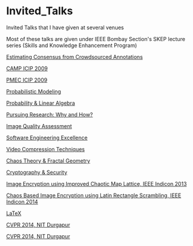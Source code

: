 # Invited_Talks
 
Invited Talks that I have given at several venues
 
Most of these talks are given under IEEE Bombay Section's SKEP lecture series (Skills and Knowledge Enhancement Program)

[Estimating Consensus from Crowdsourced Annotations](https://drive.google.com/file/d/1OrS6sPRwIQ0zMJtEuu8Jb8q5VlkbwZW9/view?usp=share_link)

[CAMP ICIP 2009](https://drive.google.com/file/d/1DfGOCxe4NbLK2bFW7nG4qYYaU7w7iyW4/view?usp=share_link)

[PMEC ICIP 2009](https://drive.google.com/file/d/1AnsQwmvpu5H-KlLIhiy7yB5wdXeeEg6G/view?usp=share_link)

[Probabilistic Modeling](https://drive.google.com/file/d/1GAM9yQ5pW90Rf3aR5ZoRKvuEGc5lMYO2/view?usp=share_link)

[Probability & Linear Algebra](https://drive.google.com/file/d/1cm206nCM27AYnkJspe3TMnXXSyVUgaGL/view?usp=share_link)

[Pursuing Research: Why and How?](https://drive.google.com/file/d/1N9dSybDXXiHi__pulqKT2AgNx3BTisb0/view?usp=share_link)

[Image Quality Assessment](https://drive.google.com/file/d/12U-wMaUdy0CkJzhFIFsbXeqB06JMHOnv/view?usp=share_link)

[Software Engineering Excellence](https://drive.google.com/file/d/1734TdRL9uD44XzPSdob4HXEaoQSDjm2E/view?usp=share_link)

[Video Compression Techniques](https://drive.google.com/file/d/1ubZ-5wU4UXsAefMBgjBD9RDDAbOU7Ad0/view?usp=share_link)

[Chaos Theory & Fractal Geometry](https://drive.google.com/file/d/1jooNpDx7kVhj32MxIsKvqIq57DrtIm1a/view?usp=share_link)

[Cryptography & Security](https://drive.google.com/file/d/1oF2QaHqb0y1jQT8Vmjy6tt31hgqt8xd-/view?usp=share_link)

[Image Encryption using Improved Chaotic Map Lattice, IEEE Indicon 2013](https://drive.google.com/file/d/1rj283GwZY9Hj4Sa2cQySYLyp85_ANLI5/view?usp=share_link)

[Chaos Based Image Encryption using Latin Rectangle Scrambling, IEEE Indicon 2014](https://drive.google.com/file/d/1yTlUr-nOj-Xo5nABBs14t1Z3Dq3zCaYF/view?usp=share_link)

[LaTeX](https://drive.google.com/file/d/1typI6LYMh-uhs4uCPeODyeQ95OhW_CIt/view?usp=share_link)

[CVPR 2014, NIT Durgapur](https://drive.google.com/file/d/1AIXiIP8GZFSBe1SLvaKXzaOh1gPFgM8b/view?usp=share_link)

[CVPR 2014, NIT Durgapur](https://drive.google.com/file/d/1AIXiIP8GZFSBe1SLvaKXzaOh1gPFgM8b/view?usp=share_link)



